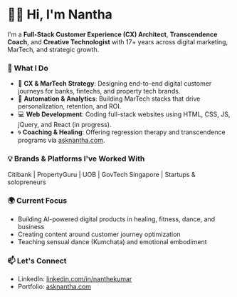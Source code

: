 # 👋🏽 Hi, I'm Nantha

I'm a **Full-Stack Customer Experience (CX) Architect**, **Transcendence Coach**, and **Creative Technologist** with 17+ years across digital marketing, MarTech, and strategic growth.

### 🚀 What I Do

- 🧠 **CX & MarTech Strategy**: Designing end-to-end digital customer journeys for banks, fintechs, and property tech brands.
- 🔧 **Automation & Analytics**: Building MarTech stacks that drive personalization, retention, and ROI.
- 💻 **Web Development**: Coding full-stack websites using HTML, CSS, JS, jQuery, and React (in progress).
- 🌀 **Coaching & Healing**: Offering regression therapy and transcendence programs via [asknantha.com](https://asknantha.com).

### 💡 Brands & Platforms I've Worked With

Citibank | PropertyGuru | UOB | GovTech Singapore | Startups & solopreneurs

### 🌍 Current Focus

- Building AI-powered digital products in healing, fitness, dance, and business
- Creating content around customer journey optimization
- Teaching sensual dance (Kumchata) and emotional embodiment

### 📫 Let's Connect

- LinkedIn: [linkedin.com/in/nanthekumar](https://linkedin.com/in/nanthekumar)
- Portfolio: [asknantha.com](https://asknantha.com)
